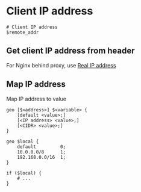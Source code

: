 # Client IP address

```nginx
# Client IP address
$remote_addr
```

## Get client IP address from header

For Nginx behind proxy, use [Real IP address](Proxy.md#real-ip-address)

## Map IP address

Map IP address to value

```nginx
geo [$<address>] $<variable> {
    [default <value>;]
    [<IP address> <value>;]
    [<CIDR> <value>;]
}

geo $local {
    default         0;
    10.0.0.0/8      1;
    192.168.0.0/16  1;
}

if ($local) {
    # ...
}
```
